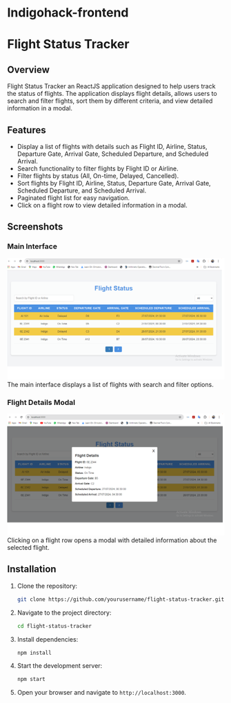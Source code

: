 # Indigohack-frontend

# Flight Status Tracker

## Overview
Flight Status Tracker an ReactJS application designed to help users track the status of flights. The application displays flight details, allows users to search and filter flights, sort them by different criteria, and view detailed information in a modal.

## Features
- Display a list of flights with details such as Flight ID, Airline, Status, Departure Gate, Arrival Gate, Scheduled Departure, and Scheduled Arrival.
- Search functionality to filter flights by Flight ID or Airline.
- Filter flights by status (All, On-time, Delayed, Cancelled).
- Sort flights by Flight ID, Airline, Status, Departure Gate, Arrival Gate, Scheduled Departure, and Scheduled Arrival.
- Paginated flight list for easy navigation.
- Click on a flight row to view detailed information in a modal.

## Screenshots

### Main Interface
![Main Interface](./screenshots/main_interface.png)
The main interface displays a list of flights with search and filter options.

### Flight Details Modal
![Flight Details Modal](./screenshots/flight_details_modal.png)
Clicking on a flight row opens a modal with detailed information about the selected flight.

## Installation
1. Clone the repository:
    ```sh
    git clone https://github.com/yourusername/flight-status-tracker.git
    ```
2. Navigate to the project directory:
    ```sh
    cd flight-status-tracker
    ```
3. Install dependencies:
    ```sh
    npm install
    ```
4. Start the development server:
    ```sh
    npm start
    ```
5. Open your browser and navigate to `http://localhost:3000`.
